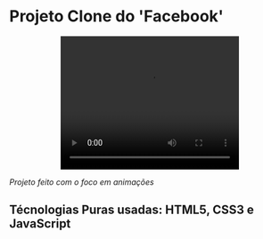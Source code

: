 # Projeto Clone do 'Facebook'

<div align="center">
 
<video width="320" height="240" controls>
  <source src="https://user-images.githubusercontent.com/67977860/142435503-6a790dcb-2079-40d2-a046-78f4de9ff20e.mp4" type="video/mp4">
</video>
  
</div>


*Projeto feito com o foco em animações*

## Técnologias Puras usadas: HTML5, CSS3 e JavaScript

